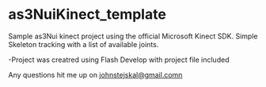 as3NuiKinect_template
=====================

Sample as3Nui kinect project using the official Microsoft Kinect SDK. Simple Skeleton tracking with a list of available joints.  


-Project was creatred using Flash Develop with project file included

Any questions hit me up on johnstejskal@gmail.comn
